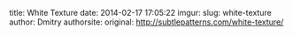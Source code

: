 title: White Texture
date: 2014-02-17 17:05:22
imgur: 
slug: white-texture
author: Dmitry
authorsite: 
original: http://subtlepatterns.com/white-texture/
